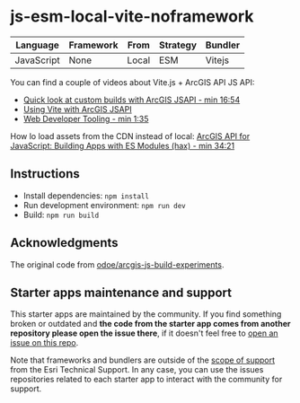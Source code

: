 # js-esm-local-vite-noframework

|Language|Framework|From|Strategy|Bundler|
|---|---|---|---|---|
|JavaScript|None|Local|ESM|Vitejs|

You can find a couple of videos about Vite.js + ArcGIS API JS API:
* [Quick look at custom builds with ArcGIS JSAPI - min 16:54](https://youtu.be/VmzjaGfBRyo?t=1014)
* [Using Vite with ArcGIS JSAPI](https://www.youtube.com/watch?v=RF_q0tuMyic)
* [Web Developer Tooling - min 1:35](https://youtu.be/P_fLfP0O7lc?t=85)

How lo load assets from the CDN instead of local: [ArcGIS API for JavaScript: Building Apps with ES Modules (hax) - min 34:21](https://youtu.be/ojrGonjJI2k?t=2061)

## Instructions

* Install dependencies: `npm install`
* Run development environment: `npm run dev`
* Build: `npm run build`

## Acknowledgments

The original code from [odoe/arcgis-js-build-experiments](https://github.com/odoe/arcgis-js-build-experiments/tree/main/webpack).

## Starter apps maintenance and support

This starter apps are maintained by the community. If you find something broken or outdated and **the code from the starter app comes from another repository please open the issue there**, if it doesn't feel free to [open an issue on this repo](https://github.com/hhkaos/arcgis-js-api-starter-apps/issues).

Note that frameworks and bundlers are outside of the [scope of support](https://support.esri.com/en/supportscope) from the Esri Technical Support. In any case, you can use the issues repositories related to each starter app to interact with the community for support.